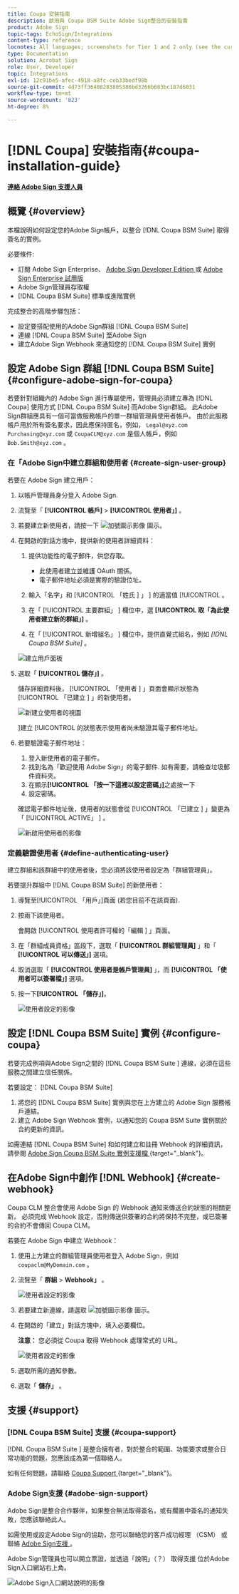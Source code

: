 ```yaml
---
title: Coupa 安裝指南
description: 啟用與 Coupa BSM Suite Adobe Sign整合的安裝指南
product: Adobe Sign
topic-tags: EchoSign/Integrations
content-type: reference
locnotes: All languages; screenshots for Tier 1 and 2 only (see the currently published localized page for guidance)
type: Documentation
solution: Acrobat Sign
role: User, Developer
topic: Integrations
exl-id: 12c91be5-afec-4918-a8fc-ceb33bedf98b
source-git-commit: 4d73ff36408283805386bd3266b683bc187d6031
workflow-type: tm+mt
source-wordcount: '823'
ht-degree: 8%

---
```


# [!DNL Coupa] 安裝指南{#coupa-installation-guide}

[**連絡 Adobe Sign 支援人員**](https://adobe.com/go/adobesign-support-center_tw)

## 概覽 {#overview}

本檔說明如何設定您的Adobe Sign帳戶，以整合 [!DNL Coupa BSM Suite] 取得簽名的實例。

必要條件:

* 訂閱 Adobe Sign Enterprise、 [ Adobe Sign Developer Edition ](https://www.adobe.com/sign/developer-form.html) 或 [ Adobe Sign Enterprise 試用版](https://www.adobe.com/sign/business.html)
* Adobe Sign管理員存取權
* [!DNL Coupa BSM Suite] 標準或進階實例

完成整合的高階步驟包括：

* 設定要搭配使用的Adobe Sign群組 [!DNL Coupa BSM Suite]
* 連線 [!DNL Coupa BSM Suite] 至Adobe Sign
* 建立Adobe Sign Webhook 來通知您的 [!DNL Coupa BSM Suite] 實例

## 設定 Adobe Sign 群組 [!DNL Coupa BSM Suite] {#configure-adobe-sign-for-coupa}

若要針對組織內的 Adobe Sign 進行專屬使用，管理員必須建立專為 [!DNL Coupa] 使用方式 [!DNL Coupa BSM Suite] 而Adobe Sign群組。 此Adobe Sign群組應具有一個可當做服務帳戶的單一群組管理員使用者帳戶。 由於此服務帳戶用於所有簽名要求，因此應保持匿名，例如， `Legal@xyz.com` `Purchasing@xyz.com` 或 `CoupaCLM@xyz.com` 是個人帳戶，例如 `Bob.Smith@xyz.com` 。

### 在「Adobe Sign中建立群組和使用者 {#create-sign-user-group}

若要在 Adobe Sign 建立用戶：

1. 以帳戶管理員身分登入 Adobe Sign.
1. 流覽至「 **[!UICONTROL 帳戶]** > **[!UICONTROL 使用者」]** 。
1. 若要建立新使用者，請按一下 ![ 加號圖示影像 ](images/icon_plus.png) 圖示。
1. 在開啟的對話方塊中，提供新的使用者詳細資料：

   1. 提供功能性的電子郵件，供您存取。

      * 此使用者建立並維護 OAuth 關係。
      * 電子郵件地址必須是實際的驗證位址。
   1. 輸入「名字」和 [!UICONTROL  「姓氏 ] 」 ] 的適當值 [!UICONTROL  。
   1. 在「 [!UICONTROL  主要群組」 ] 欄位中，選 **[!UICONTROL 取「為此使用者建立新的群組」]** 。
   1. 在「 [!UICONTROL  新增組名」 ] 欄位中，提供直覺式組名，例如 *[!DNL Coupa BSM Suite]* 。

   ![建立用戶面板](images/create-user.png)

1. 選取「 **[!UICONTROL 儲存」]** 。

   儲存詳細資料後， [!UICONTROL  「使用者 ] 」頁面會顯示狀態為 [!UICONTROL  「已建立 ] 」的新使用者。

   ![新建立使用者的視圖](images/post-user-creation.png)

   ]建立 [!UICONTROL  的狀態表示使用者尚未驗證其電子郵件地址。

1. 若要驗證電子郵件地址：
   1. 登入新使用者的電子郵件。
   2. 找到名為「歡迎使用 Adobe Sign」的電子郵件. 如有需要，請檢查垃圾郵件資料夾。
   3. 在顯示&#x200B;**[!UICONTROL 「按一下這裡以設定密碼」]**&#x200B;之處按一下
   4. 設定密碼。

   確認電子郵件地址後，使用者的狀態會從 [!UICONTROL  「已建立 ] 」變更為「 [!UICONTROL  ACTIVE」 ] 。

   ![新啟用使用者的影像](images/active-user.png)

### 定義驗證使用者 {#define-authenticating-user}

建立群組和該群組中的使用者後，您必須將該使用者設定為「群組管理員」。

若要提升群組中 [!DNL Coupa BSM Suite] 的新使用者：

1. 導覽至[!UICONTROL 「用戶」]頁面 (若您目前不在該頁面).
2. 按兩下該使用者。

   會開啟 [!UICONTROL  使用者許可權的「編輯 ] 」頁面。

3. 在「群組成員資格」區段下，選取「 **[!UICONTROL 群組管理員]** 」和「 **[!UICONTROL 可以傳送」]** 選項。
4. 取消選取「 **[!UICONTROL 使用者是帳戶管理員]** 」，而 **[!UICONTROL 「使用者可以簽署檔」]** 選項。
5. 按一下&#x200B;**[!UICONTROL 「儲存」]**。

   ![使用者設定的影像](images/user-settings.png)

## 設定 [!DNL Coupa BSM Suite] 實例 {#configure-coupa}

若要完成例項與Adobe Sign之間的 [!DNL Coupa BSM Suite ] 連線，必須在這些服務之間建立信任關係。

若要設定： [!DNL Coupa BSM Suite]

1. 將您的 [!DNL Coupa BSM Suite] 實例與您在上方建立的 Adobe Sign 服務帳戶連結。
1. 建立 Adobe Sign Webhook 實例，以通知您的 Coupa BSM Suite 實例關於合約更新的資訊。

如需連結 [!DNL Coupa BSM Suite] 和如何建立和註冊 Webhook 的詳細資訊，請參閱 [ Adobe Sign Coupa BSM Suite 實例支援檔 ](https://success.coupa.com/Support/Docs/Power_Apps/CLM_Standard/Signing_and_Approvals/Enable_E-Signatures_Through_Adobe_Sign_and_DocuSign) {target=&quot;_blank&quot;}。

## 在Adobe Sign中創作 [!DNL Webhook] {#create-webhook}

Coupa CLM 整合會使用 Adobe Sign 的 Webhook 通知來傳送合約狀態的相關更新。 必須完成 Webhook 設定，否則傳送供簽署的合約將保持不完整，或已簽署的合約不會傳回 Coupa CLM。

若要在 Adobe Sign 中建立 Webhook：

1. 使用上方建立的群組管理員使用者登入 Adobe Sign，例如 `coupaclm@MyDomain.com` 。

1. 流覽至「 **群組** > **Webhook」** 。

   ![使用者設定的影像](images/webhook-login.png)

1. 若要建立新連線，請選取 ![ 加號圖示影像 ](images/icon_plus.png) 圖示。

1. 在開啟的「建立」對話方塊中，填入必要欄位。

   **注意：** 您必須從 Coupa 取得 Webhook 處理常式的 URL。

   ![使用者設定的影像](images/webhook-create.png)

1. 選取所需的通知參數。

1. 選取「 **儲存」** 。

## 支援 {#support}

### [!DNL Coupa BSM Suite] 支援 {#coupa-support}

[!DNL Coupa BSM Suite ] 是整合擁有者，對於整合的範圍、功能要求或整合日常功能的問題，您應該成為第一個聯絡人。

如有任何問題，請聯絡 [ Coupa Support ](https://success.coupa.com/Support/Welcome_to_Coupa_Support) {target=&quot;_blank&quot;}。

### Adobe Sign支援 {#adobe-sign-support}

Adobe Sign是整合合作夥伴，如果整合無法取得簽名，或有擱置中簽名的通知失敗，您應該聯絡此人。

如需使用或設定Adobe Sign的協助，您可以聯絡您的客戶成功經理 （CSM） 或聯絡 [ Adobe Sign支援 ](https://adobe.com/go/adobesign-support-center) 。

Adobe Sign管理員也可以開立票證，並透過「說明」（？） 取得支援 位於Adobe Sign入口網站右上角。

![Adobe Sign入口網站說明的影像](images/sign-portal-help.png)
